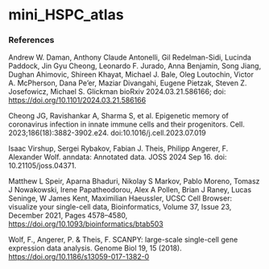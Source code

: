 # mini_HSPC_atlas

### References
Andrew W. Daman, Anthony Claude Antonelli, Gil Redelman-Sidi, Lucinda Paddock, Jin Gyu Cheong, Leonardo F. Jurado, Anna Benjamin, Song Jiang, Dughan Ahimovic, Shireen Khayat, Michael J. Bale, Oleg Loutochin, Victor A. McPherson, Dana Pe’er, Maziar Divangahi, Eugene Pietzak, Steven Z. Josefowicz, Michael S. Glickman
bioRxiv 2024.03.21.586166; doi: https://doi.org/10.1101/2024.03.21.586166

Cheong JG, Ravishankar A, Sharma S, et al. Epigenetic memory of coronavirus infection in innate immune cells and their progenitors. Cell. 2023;186(18):3882-3902.e24. doi:10.1016/j.cell.2023.07.019

Isaac Virshup, Sergei Rybakov, Fabian J. Theis, Philipp Angerer, F. Alexander Wolf. anndata: Annotated data. JOSS 2024 Sep 16. doi: 10.21105/joss.04371.

Matthew L Speir, Aparna Bhaduri, Nikolay S Markov, Pablo Moreno, Tomasz J Nowakowski, Irene Papatheodorou, Alex A Pollen, Brian J Raney, Lucas Seninge, W James Kent, Maximilian Haeussler, UCSC Cell Browser: visualize your single-cell data, Bioinformatics, Volume 37, Issue 23, December 2021, Pages 4578–4580, https://doi.org/10.1093/bioinformatics/btab503

Wolf, F., Angerer, P. & Theis, F. SCANPY: large-scale single-cell gene expression data analysis. Genome Biol 19, 15 (2018). https://doi.org/10.1186/s13059-017-1382-0
